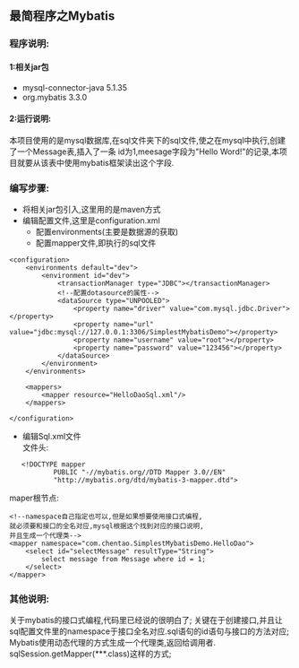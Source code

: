 ## 最简程序之Mybatis
### 程序说明:
#### 1:相关jar包  
- mysql-connector-java 5.1.35
- org.mybatis 3.3.0  

#### 2:运行说明:
本项目使用的是mysql数据库,在sql文件夹下的sql文件,使之在mysql中执行,创建了一个Message表,插入了一条
id为1,meesage字段为"Hello Word!"的记录,本项目就要从该表中使用mybatis框架读出这个字段.

### 编写步骤:
- 将相关jar包引入,这里用的是maven方式
- 编辑配置文件,这里是configuration.xml  
  - 配置environments(主要是数据源的获取)
  - 配置mapper文件,即执行的sql文件
```
<configuration>
    <environments default="dev">
        <environment id="dev">
            <transactionManager type="JDBC"></transactionManager>
            <!--配置dotasource的属性-->
            <dataSource type="UNPOOLED">
                <property name="driver" value="com.mysql.jdbc.Driver"></property>
                <property name="url" value="jdbc:mysql://127.0.0.1:3306/SimplestMybatisDemo"></property>
                <property name="username" value="root"></property>
                <property name="password" value="123456"></property>
            </dataSource>
        </environment>
    </environments>

    <mappers>
        <mapper resource="HelloDaoSql.xml"/>
    </mappers>
    
</configuration>
```
- 编辑Sql.xml文件  
文件头:
```<?xml version="1.0" encoding="UTF-8" ?>
   <!DOCTYPE mapper
           PUBLIC "-//mybatis.org//DTD Mapper 3.0//EN"
           "http://mybatis.org/dtd/mybatis-3-mapper.dtd">
```
maper根节点:
```
<!--namespace自己指定也可以,但是如果想要使用接口式编程,
就必须要和接口的全名对应,mysql根据这个找到对应的接口说明,
并且生成一个代理类-->
<mapper namespace="com.chentao.SimplestMybatisDemo.HelloDao">
    <select id="selectMessage" resultType="String">
        select message from Message where id = 1;
    </select>
</mapper>
```

### 其他说明:
关于mybatis的接口式编程,代码里已经说的很明白了;
关键在于创建接口,并且让sql配置文件里的namespace于接口全名对应.sql语句的id语句与接口的方法对应;  
Mybatis使用动态代理的方式生成一个代理类,返回给调用者.  
sqlSession.getMapper(***.class)这样的方式;